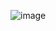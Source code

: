 
![image](https://user-images.githubusercontent.com/49730521/87540335-1e700d80-c6bd-11ea-85c6-35926db6b822.png)
